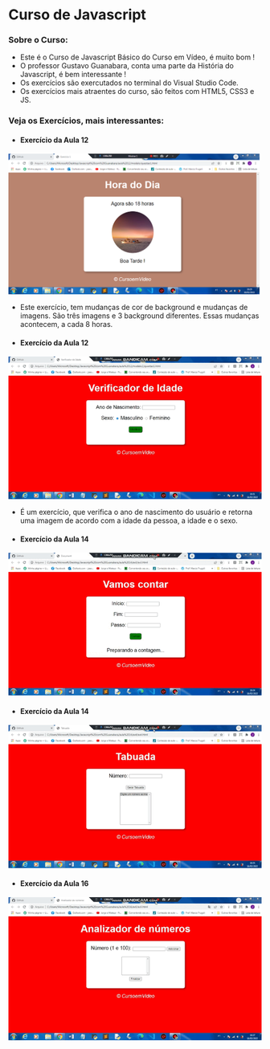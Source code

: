 # Curso de Javascript

### Sobre o Curso:

* Este é o Curso de Javascript Básico do Curso em Vídeo, é muito bom !
* O professor Gustavo Guanabara, conta uma parte da História do Javascript, é bem interessante !
* Os exercícios são exercutados no terminal do Visual Studio Code.
* Os exercícios mais atraentes do curso, são feitos com HTML5, CSS3 e JS.

### Veja os Exercícios, mais interessantes:

* #### Exercício da Aula 12

<img src="gifs/dia.PNG" width="500px" />

- Este exercício, tem mudanças de cor de background e mudanças de imagens. São três imagens e 3 background diferentes. Essas mudanças acontecem, a cada 8 horas.

* #### Exercício da Aula 12

<img src="gifs/gif1.gif" />

- É um exercício, que verifica o ano de nascimento do usuário e retorna uma imagem de acordo com a idade da pessoa, a idade e o sexo.

* #### Exercício da Aula 14

<img src="gifs/gif2.gif" />

* #### Exercício da Aula 14

<img src="gifs/gif3.gif" />

* #### Exercício da Aula 16

<img src="gifs/gif4.gif" />
